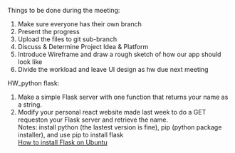 Things to be done during the meeting:  
  1. Make sure everyone has their own branch  
  2. Present the progress  
  3. Upload the files to git sub-branch  
  4. Discuss & Determine Project Idea & Platform  
  5. Introduce Wireframe and draw a rough sketch of how our app should look like  
  6. Divide the workload and leave UI design as hw due next meeting

HW_python flask:  
  
  1. Make a simple Flask server with one function that returns your name as a string.
  2. Modify your personal react website made last week to do a GET requeston your Flask server and retrieve the name.  
  Notes: install python (the lastest version is fine), pip (python package installer), and use pip to install flask  
  [How to install Flask on Ubuntu](https://linuxize.com/post/how-to-install-flask-on-ubuntu-18-04/)
